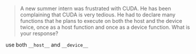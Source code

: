 > A new summer intern was frustrated with CUDA. He has been complaining that CUDA is very tedious. He had to declare many functions that he plans to execute on both the host and the device twice, once as a host function and once as a device function. What is your response?

use both `__host__` and `__device__`
